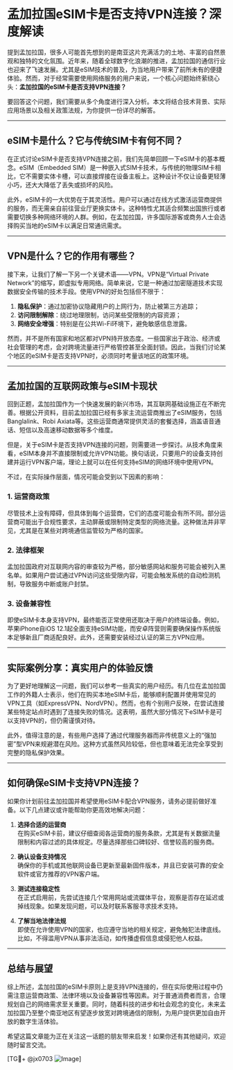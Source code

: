 # 孟加拉国eSIM卡是否支持VPN连接？深度解读

提到孟加拉国，很多人可能首先想到的是南亚这片充满活力的土地、丰富的自然景观和独特的文化氛围。近年来，随着全球数字化浪潮的推进，孟加拉国的通信行业也迎来了飞速发展。尤其是eSIM技术的普及，为当地用户带来了前所未有的便捷体验。然而，对于经常需要使用网络服务的用户来说，一个核心问题始终萦绕心头：**孟加拉国的eSIM卡是否支持VPN连接？**

要回答这个问题，我们需要从多个角度进行深入分析。本文将结合技术背景、实际应用场景以及相关政策法规，为你提供一份详尽的解答。

---

## eSIM卡是什么？它与传统SIM卡有何不同？

在正式讨论eSIM卡是否支持VPN连接之前，我们先简单回顾一下eSIM卡的基本概念。eSIM（Embedded SIM）是一种嵌入式SIM卡技术，与传统的物理SIM卡相比，它不需要实体卡槽，可以直接焊接在设备主板上。这种设计不仅让设备更轻薄小巧，还大大降低了丢失或损坏的风险。

此外，eSIM卡的一大优势在于其灵活性。用户可以通过在线方式激活运营商提供的服务，而无需亲自前往营业厅更换实体卡。这种特性尤其适合频繁出国旅行或者需要切换多种网络环境的人群。例如，在孟加拉国，许多国际游客或商务人士会选择购买当地的eSIM卡以满足日常通讯需求。

---

## VPN是什么？它的作用有哪些？

接下来，让我们了解一下另一个关键术语——VPN。VPN是“Virtual Private Network”的缩写，即虚拟专用网络。简单来说，它是一种通过加密隧道技术实现数据安全传输的技术手段。使用VPN的好处包括但不限于：

1. **隐私保护**：通过加密协议隐藏用户的上网行为，防止被第三方追踪；
2. **访问限制解除**：绕过地理限制，访问某些受限制的内容资源；
3. **网络安全增强**：特别是在公共Wi-Fi环境下，避免敏感信息泄露。

然而，并不是所有国家和地区都对VPN持开放态度。一些国家出于政治、经济或社会管理的考虑，会对跨境流量进行严格管控甚至全面封锁。因此，当我们讨论某个地区的eSIM卡是否支持VPN时，必须同时考量该地区的政策环境。

---

## 孟加拉国的互联网政策与eSIM卡现状

回到正题，孟加拉国作为一个快速发展的新兴市场，其互联网基础设施正在不断完善。根据公开资料，目前孟加拉国已经有多家主流运营商推出了eSIM服务，包括Banglalink、Robi Axiata等。这些运营商通常提供灵活的套餐选择，涵盖语音通话、短信以及高速移动数据等多个维度。

但是，关于eSIM卡是否支持VPN连接的问题，则需要进一步探讨。从技术角度来看，eSIM本身并不直接限制或允许VPN功能。换句话说，只要用户的设备支持创建并运行VPN客户端，理论上就可以在任何支持eSIM的网络环境中使用VPN。

不过，在实际操作层面，情况可能会受到以下因素的影响：

### 1. **运营商政策**
尽管技术上没有障碍，但具体到每个运营商，它们的态度可能会有所不同。部分运营商可能出于合规性要求，主动屏蔽或限制特定类型的网络流量。这种做法并非罕见，尤其是在某些对跨境通信监管较为严格的国家。

### 2. **法律框架**
孟加拉国政府对互联网内容的审查较为严格，部分敏感网站和服务可能会被列入黑名单。如果用户尝试通过VPN访问这些受限内容，可能会触发系统的自动检测机制，导致服务中断或账户封禁。

### 3. **设备兼容性**
即使eSIM卡本身支持VPN，最终能否正常使用还取决于用户的终端设备。例如，苹果iPhone自iOS 12.1起全面支持eSIM功能，而安卓阵营则需要确保操作系统版本足够新且厂商适配良好。此外，还需要安装经过认证的第三方VPN应用。

---

## 实际案例分享：真实用户的体验反馈

为了更好地理解这一问题，我们可以参考一些真实的用户经历。有几位在孟加拉国工作的外籍人士表示，他们在购买本地eSIM卡后，能够顺利配置并使用常见的VPN工具（如ExpressVPN、NordVPN）。然而，也有个别用户反映，在尝试连接某些特定站点时遇到了连接失败的情况。这表明，虽然大部分情况下eSIM卡是可以支持VPN的，但仍需谨慎对待。

此外，值得注意的是，有些用户选择了通过代理服务器而非传统意义上的“强加密”型VPN来规避潜在风险。这种方式虽然风险较低，但也意味着无法完全享受到完整的隐私保护效果。

---

## 如何确保eSIM卡支持VPN连接？

如果你计划前往孟加拉国并希望使用eSIM卡配合VPN服务，请务必提前做好准备。以下几点建议或许能帮助你更高效地解决问题：

1. **选择合适的运营商**  
   在购买eSIM卡前，建议仔细查阅各运营商的服务条款，尤其是有关数据流量限制和内容过滤的具体规定。尽量选择那些口碑较好、信誉较高的服务商。

2. **确认设备支持情况**  
   确保你的手机或其他联网设备已更新至最新固件版本，并且已安装可靠的安全软件或官方推荐的VPN客户端。

3. **测试连接稳定性**  
   在正式启用前，先尝试连接几个常用网站或流媒体平台，观察是否存在延迟或掉线现象。如果发现问题，可以及时联系客服寻求技术支持。

4. **了解当地法律法规**  
   即使在允许使用VPN的国家，也应遵守当地的相关规定，避免触犯法律底线。比如，不得滥用VPN从事非法活动，如传播虚假信息或侵犯他人权益。

---

## 总结与展望

综上所述，孟加拉国的eSIM卡原则上是支持VPN连接的，但在实际使用过程中仍需注意运营商政策、法律环境以及设备兼容性等因素。对于普通消费者而言，合理规划自己的网络需求至关重要。同时，随着科技的进步和社会观念的变化，未来孟加拉国乃至整个南亚地区有望逐步放宽对跨境通信的限制，为用户提供更加自由开放的数字生活体验。

希望这篇文章能为正在关注这一话题的朋友带来启发！如果你还有其他疑问，欢迎随时留言交流。

[TG💪+ @jx0703 ![Image](https://github.com/user-attachments/assets/dbca1d08-cadb-493c-b0ec-ad6f7a83f270)]